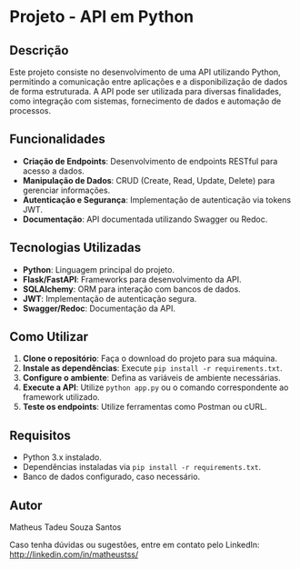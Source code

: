 <h1>Projeto - API em Python</h1>

<h2>Descrição</h2>
<p>Este projeto consiste no desenvolvimento de uma API utilizando Python, permitindo a comunicação entre aplicações e a disponibilização de dados de forma estruturada. A API pode ser utilizada para diversas finalidades, como integração com sistemas, fornecimento de dados e automação de processos.</p>

<h2>Funcionalidades</h2>
<ul>
    <li><strong>Criação de Endpoints</strong>: Desenvolvimento de endpoints RESTful para acesso a dados.</li>
    <li><strong>Manipulação de Dados</strong>: CRUD (Create, Read, Update, Delete) para gerenciar informações.</li>
    <li><strong>Autenticação e Segurança</strong>: Implementação de autenticação via tokens JWT.</li>
    <li><strong>Documentação</strong>: API documentada utilizando Swagger ou Redoc.</li>
</ul>

<h2>Tecnologias Utilizadas</h2>
<ul>
    <li><strong>Python</strong>: Linguagem principal do projeto.</li>
    <li><strong>Flask/FastAPI</strong>: Frameworks para desenvolvimento da API.</li>
    <li><strong>SQLAlchemy</strong>: ORM para interação com bancos de dados.</li>
    <li><strong>JWT</strong>: Implementação de autenticação segura.</li>
    <li><strong>Swagger/Redoc</strong>: Documentação da API.</li>
</ul>

<h2>Como Utilizar</h2>
<ol>
    <li><strong>Clone o repositório</strong>: Faça o download do projeto para sua máquina.</li>
    <li><strong>Instale as dependências</strong>: Execute <code>pip install -r requirements.txt</code>.</li>
    <li><strong>Configure o ambiente</strong>: Defina as variáveis de ambiente necessárias.</li>
    <li><strong>Execute a API</strong>: Utilize <code>python app.py</code> ou o comando correspondente ao framework utilizado.</li>
    <li><strong>Teste os endpoints</strong>: Utilize ferramentas como Postman ou cURL.</li>
</ol>

<h2>Requisitos</h2>
<ul>
    <li>Python 3.x instalado.</li>
    <li>Dependências instaladas via <code>pip install -r requirements.txt</code>.</li>
    <li>Banco de dados configurado, caso necessário.</li>
</ul>

<h2>Autor</h2>
<p>Matheus Tadeu Souza Santos</p>
<p>Caso tenha dúvidas ou sugestões, entre em contato pelo LinkedIn: <a href="http://linkedin.com/in/matheustss/" target="_blank">http://linkedin.com/in/matheustss/</a></p>

